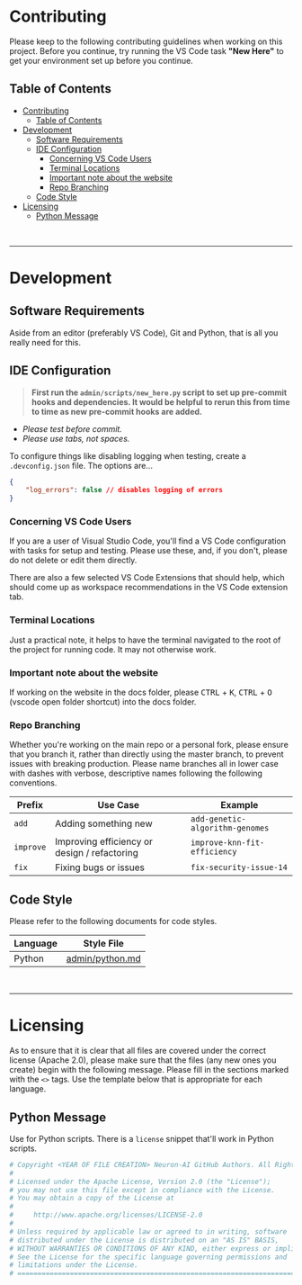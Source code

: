 # Contributing

Please keep to the following contributing guidelines when working on this project.
Before you continue, try running the VS Code task **"New Here"** to get your environment set up before you continue.

## Table of Contents

- [Contributing](#contributing)
	- [Table of Contents](#table-of-contents)
- [Development](#development)
	- [Software Requirements](#software-requirements)
	- [IDE Configuration](#ide-configuration)
		- [Concerning VS Code Users](#concerning-vs-code-users)
		- [Terminal Locations](#terminal-locations)
		- [Important note about the website](#important-note-about-the-website)
		- [Repo Branching](#repo-branching)
	- [Code Style](#code-style)
- [Licensing](#licensing)
	- [Python Message](#python-message)

<br>

---

# Development

## Software Requirements

Aside from an editor (preferably VS Code), Git and Python, that is all you really need for this.

## IDE Configuration

> **First run the `admin/scripts/new_here.py` script to set up pre-commit hooks and dependencies. It would be helpful to rerun this from time to time as new pre-commit hooks are added.** 

- *Please test before commit.*
- *Please use tabs, not spaces.*

To configure things like disabling logging when testing, create a `.devconfig.json` file. The options are...

```json
{
	"log_errors": false // disables logging of errors
}
```

### Concerning VS Code Users

If you are a user of Visual Studio Code, you'll find a VS Code configuration with tasks for setup and testing. Please use these, and, if you don't, please do not delete or edit them directly.

There are also a few selected VS Code Extensions that should help, which should come up as workspace recommendations in the VS Code extension tab.

### Terminal Locations

Just a practical note, it helps to have the terminal navigated to the root of the project for running code. It may not otherwise work.

### Important note about the website
If working on the website in the docs folder, please <kbd>CTRL</kbd> + <kbd>K</kbd>, <kbd>CTRL</kbd> + <kbd>O</kbd> (vscode open folder shortcut) into the docs folder.

### Repo Branching
Whether you're working on the main repo or a personal fork, please ensure that you branch it, rather than directly using the master branch, to prevent issues with breaking production. Please name branches all in lower case with dashes with verbose, descriptive names following the following conventions.

| Prefix | Use Case | Example |
| ------ | -------- | ------- |
| `add` | Adding something new | `add-genetic-algorithm-genomes` |
| `improve` | Improving efficiency or design / refactoring | `improve-knn-fit-efficiency` |
| `fix` | Fixing bugs or issues | `fix-security-issue-14` |

## Code Style

Please refer to the following documents for code styles.

| Language | Style File                               |
| -------- | ---------------------------------------- |
| Python   | [admin/python.md](admin/style/python.md) |

<br>

---

# Licensing

As to ensure that it is clear that all files are covered under the correct license (Apache 2.0), please make sure that the files (any new ones you create) begin with the following message. Please fill in the sections marked with the `<>` tags. Use the template below that is appropriate for each language.

## Python Message
Use for Python scripts. There is a `license` snippet that'll work in Python scripts.

```python
# Copyright <YEAR OF FILE CREATION> Neuron-AI GitHub Authors. All Rights Reserved.
#
# Licensed under the Apache License, Version 2.0 (the "License");
# you may not use this file except in compliance with the License.
# You may obtain a copy of the License at
#
#     http://www.apache.org/licenses/LICENSE-2.0
#
# Unless required by applicable law or agreed to in writing, software
# distributed under the License is distributed on an "AS IS" BASIS,
# WITHOUT WARRANTIES OR CONDITIONS OF ANY KIND, either express or implied.
# See the License for the specific language governing permissions and
# limitations under the License.
# ==============================================================================
```
